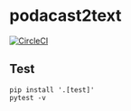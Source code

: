 # podacast2text

[![CircleCI](https://circleci.com/gh/tkazusa/flask_titanic/tree/master.svg?style=svg)](https://circleci.com/gh/tkazusa/podcast2text/tree/master)

## Test

```
pip install '.[test]'
pytest -v
```

